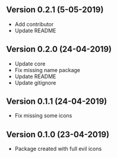 ## Version 0.2.1 (5-05-2019)

- Add contributor
- Update README

## Version 0.2.0 (24-04-2019)

- Update core
- Fix missing name package
- Update README
- Update gitignore

## Version 0.1.1 (24-04-2019)

- Fix missing some icons

## Version 0.1.0 (23-04-2019)

- Package created with full evil icons